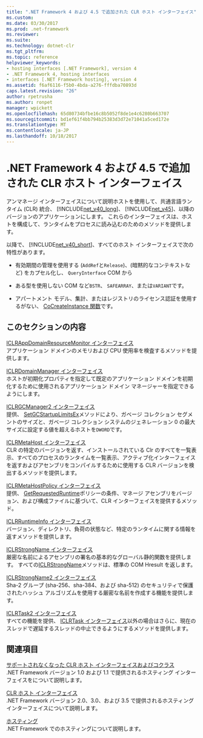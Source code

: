 ```yaml
---
title: ".NET Framework 4 および 4.5 で追加された CLR ホスト インターフェイス"
ms.custom: 
ms.date: 03/30/2017
ms.prod: .net-framework
ms.reviewer: 
ms.suite: 
ms.technology: dotnet-clr
ms.tgt_pltfrm: 
ms.topic: reference
helpviewer_keywords:
- hosting interfaces [.NET Framework], version 4
- .NET Framework 4, hosting interfaces
- interfaces [.NET Framework hosting], version 4
ms.assetid: f6af6116-f5b0-4bda-a276-fffdba70893d
caps.latest.revision: "26"
author: rpetrusha
ms.author: ronpet
manager: wpickett
ms.openlocfilehash: 65d80734bfbe16c8b5052f8de1e4c6280b663707
ms.sourcegitcommit: bd1ef61f4bb794b25383d3d72e71041a5ced172e
ms.translationtype: MT
ms.contentlocale: ja-JP
ms.lasthandoff: 10/18/2017
---
```

# <a name="clr-hosting-interfaces-added-in-the-net-framework-4-and-45"></a>.NET Framework 4 および 4.5 で追加された CLR ホスト インターフェイス
アンマネージ インターフェイスについて説明ホストを使用して、共通言語ランタイム (CLR) 統合、 [!INCLUDE[net_v40_long](../../../../includes/net-v40-long-md.md)]、 [!INCLUDE[net_v45](../../../../includes/net-v45-md.md)]、以降のバージョンのアプリケーションにします。 これらのインターフェイスは、ホストを構成して、ランタイムをプロセスに読み込むのためのメソッドを提供します。  
  
 以降で、 [!INCLUDE[net_v40_short](../../../../includes/net-v40-short-md.md)]、すべてのホスト インターフェイスで次の特性があります。  
  
-   有効期間の管理を使用する (`AddRef`と`Release`)、(暗黙的なコンテキストなど) をカプセル化し、 `QueryInterface` COM から  
  
-   ある型を使用しない COM など`BSTR`、 `SAFEARRAY`、または`VARIANT`です。  
  
-   アパートメント モデル、集計、またはレジストリのライセンス認証を使用するがない、 [CoCreateInstance 関数](http://go.microsoft.com/fwlink/?LinkId=142894)です。  
  
## <a name="in-this-section"></a>このセクションの内容  
 [ICLRAppDomainResourceMonitor インターフェイス](../../../../docs/framework/unmanaged-api/hosting/iclrappdomainresourcemonitor-interface.md)  
 アプリケーション ドメインのメモリおよび CPU 使用率を検査するメソッドを提供します。  
  
 [ICLRDomainManager インターフェイス](../../../../docs/framework/unmanaged-api/hosting/iclrdomainmanager-interface.md)  
 ホストが初期化プロパティを指定して既定のアプリケーション ドメインを初期化するために使用されるアプリケーション ドメイン マネージャーを指定できるようにします。  
  
 [ICLRGCManager2 インターフェイス](../../../../docs/framework/unmanaged-api/hosting/iclrgcmanager2-interface.md)  
 提供、 [SetGCStartupLimitsEx](../../../../docs/framework/unmanaged-api/hosting/iclrgcmanager2-setgcstartuplimitsex-method.md)メソッドにより、ガベージ コレクション セグメントのサイズと、ガベージ コレクション システムのジェネレーション 0 の最大サイズに設定する値を超えるホストを`DWORD`です。  
  
 [ICLRMetaHost インターフェイス](../../../../docs/framework/unmanaged-api/hosting/iclrmetahost-interface.md)  
 CLR の特定のバージョンを返す、インストールされている Clr のすべてを一覧表示、すべてのプロセスのランタイムを一覧表示、アクティブ化インターフェイスを返すおよびアセンブリをコンパイルするために使用する CLR バージョンを検出するメソッドを提供します。  
  
 [ICLRMetaHostPolicy インターフェイス](../../../../docs/framework/unmanaged-api/hosting/iclrmetahostpolicy-interface.md)  
 提供、 [GetRequestedRuntime](../../../../docs/framework/unmanaged-api/hosting/iclrmetahostpolicy-getrequestedruntime-method.md)ポリシーの条件、マネージ アセンブリをバージョン、および構成ファイルに基づいて、CLR インターフェイスを提供するメソッド。  
  
 [ICLRRuntimeInfo インターフェイス](../../../../docs/framework/unmanaged-api/hosting/iclrruntimeinfo-interface.md)  
 バージョン、ディレクトリ、負荷の状態など、特定のランタイムに関する情報を返すメソッドを提供します。  
  
 [ICLRStrongName インターフェイス](../../../../docs/framework/unmanaged-api/hosting/iclrstrongname-interface.md)  
 厳密な名前によるアセンブリの署名の基本的なグローバル静的関数を提供します。 すべての[ICLRStrongName](../../../../docs/framework/unmanaged-api/hosting/iclrstrongname-interface.md)メソッドは、標準の COM Hresult を返します。  
  
 [ICLRStrongName2 インターフェイス](../../../../docs/framework/unmanaged-api/hosting/iclrstrongname2-interface.md)  
 Sha-2 グループ (sha-256、sha-384、および sha-512) のセキュリティで保護されたハッシュ アルゴリズムを使用する厳密な名前を作成する機能を提供します。  
  
 [ICLRTask2 インターフェイス](../../../../docs/framework/unmanaged-api/hosting/iclrtask2-interface.md)  
 すべての機能を提供、 [ICLRTask インターフェイス](../../../../docs/framework/unmanaged-api/hosting/iclrtask-interface.md)以外の場合はさらに、現在のスレッドで遅延するスレッドの中止できるようにするメソッドを提供します。  
  
## <a name="related-sections"></a>関連項目  
 [サポートされなくなった CLR ホスト インターフェイスおよびコクラス](../../../../docs/framework/unmanaged-api/hosting/deprecated-clr-hosting-interfaces-and-coclasses.md)  
 .NET Framework バージョン 1.0 および 1.1 で提供されるホスティング インターフェイスをについて説明します。  
  
 [CLR ホスト インターフェイス](../../../../docs/framework/unmanaged-api/hosting/clr-hosting-interfaces.md)  
 .NET Framework バージョン 2.0、3.0、および 3.5 で提供されるホスティング インターフェイスについて説明します。  
  
 [ホスティング](../../../../docs/framework/unmanaged-api/hosting/index.md)  
 .NET Framework でのホスティングについて説明します。

